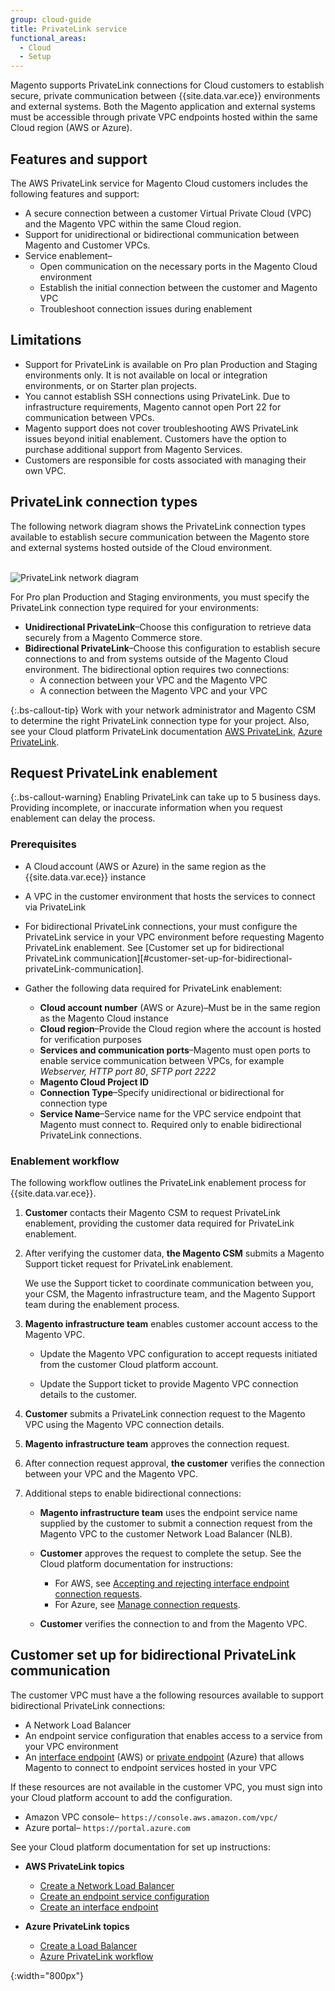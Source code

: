 ```yaml
---
group: cloud-guide
title: PrivateLink service
functional_areas:
  - Cloud
  - Setup
---
```


Magento supports PrivateLink connections for Cloud customers to establish secure, private communication between {{site.data.var.ece}} environments and external systems. Both the Magento application and external systems must be accessible through private VPC endpoints hosted within the same Cloud region (AWS or Azure).

## Features and support

The AWS PrivateLink service for Magento Cloud customers includes the following features and support:

-  A secure connection between a customer Virtual Private Cloud (VPC) and the Magento VPC within the same Cloud region.
-  Support for unidirectional or bidirectional communication between Magento and Customer VPCs.
-  Service enablement–
   -  Open communication on the necessary ports in the Magento Cloud environment
   -  Establish the initial connection between the customer and Magento VPC
   -  Troubleshoot connection issues during enablement

## Limitations

-  Support for PrivateLink is available on Pro plan Production and Staging environments only. It is not available on local or integration environments, or on Starter plan projects.
-  You cannot establish SSH connections using PrivateLink. Due to infrastructure requirements, Magento cannot open Port 22 for communication between VPCs.
-  Magento support does not cover troubleshooting AWS PrivateLink issues beyond initial enablement. Customers have the option to purchase additional support from Magento Services.
-  Customers are responsible for costs associated with managing their own VPC.

## PrivateLink connection types

The following network diagram shows the PrivateLink connection types available to establish secure communication between the Magento store and external systems hosted outside of the Cloud environment.<br><br>

![PrivateLink network diagram]

For Pro plan Production and Staging environments, you must specify the PrivateLink connection type required for your environments:

-  **Unidirectional PrivateLink**–Choose this configuration to retrieve data securely from a Magento Commerce store.
-  **Bidirectional PrivateLink**–Choose this configuration to establish secure connections to and from systems outside of the Magento Cloud environment. The bidirectional option requires two connections:
   -  A connection between your VPC and the Magento VPC
   -  A connection between the Magento VPC and your VPC

{:.bs-callout-tip}
Work with your network administrator and Magento CSM to determine the right PrivateLink connection type for your project. Also, see your Cloud platform PrivateLink documentation [AWS PrivateLink][], [Azure PrivateLink].

## Request PrivateLink enablement

{:.bs-callout-warning}
Enabling PrivateLink can take up to 5 business days. Providing incomplete, or inaccurate information when you request enablement can delay the process.

### Prerequisites

-  A Cloud account (AWS or Azure) in the same region as the {{site.data.var.ece}} instance
-  A VPC in the customer environment that hosts the services to connect via PrivateLink
-  For bidirectional PrivateLink connections, your must configure the PrivateLink service in your VPC environment before requesting Magento PrivateLink enablement. See [Customer set up for bidirectional PrivateLink communication][#customer-set-up-for-bidirectional-privateLink-communication].
-  Gather the following data required for PrivateLink enablement:

   -  **Cloud account number** (AWS or Azure)–Must be in the same region as the Magento Cloud instance
   -  **Cloud region**–Provide the Cloud region where the account is hosted for verification purposes
   -  **Services and communication ports**–Magento must open ports to enable service communication between VPCs, for example _Webserver, HTTP port 80_, _SFTP port 2222_
   -  **Magento Cloud Project ID**
   -  **Connection Type**–Specify unidirectional or bidirectional for connection type
   -  **Service Name**–Service name for the VPC service endpoint that Magento must connect to. Required only to enable bidirectional PrivateLink connections.

### Enablement workflow

The following workflow outlines the PrivateLink enablement process for {{site.data.var.ece}}.

1. **Customer** contacts their Magento CSM to request PrivateLink enablement, providing the customer data required for PrivateLink enablement.

1. After verifying the customer data, **the Magento CSM** submits a Magento Support ticket request for PrivateLink enablement.

   We use the Support ticket to coordinate communication between you, your CSM, the Magento infrastructure team, and the Magento Support team during the enablement process.

1. **Magento infrastructure team** enables customer account access to the Magento VPC.

   -  Update the Magento VPC configuration to accept requests initiated from the customer Cloud platform account.

   -  Update the Support ticket to provide Magento VPC connection details to the customer.

1. **Customer** submits a PrivateLink connection request to the Magento VPC using the Magento VPC connection details.

1. **Magento infrastructure team** approves the connection request.

1. After connection request approval, **the customer** verifies the connection between your VPC and the Magento VPC.

1. Additional steps to enable bidirectional connections:

   -  **Magento infrastructure team** uses the endpoint service name supplied by the customer to submit a connection request from the Magento VPC to the customer Network Load Balancer (NLB).

   -  **Customer** approves the request to complete the setup. See the Cloud platform documentation for instructions:

      - For AWS, see [Accepting and rejecting interface endpoint connection requests][].
      - For Azure, see [Manage connection requests][].

   -  **Customer** verifies the connection to and from the Magento VPC.

## Customer set up for bidirectional PrivateLink communication

The customer VPC must have a the following resources available to support bidirectional PrivateLink connections:

-  A Network Load Balancer
-  An endpoint service configuration that enables access to a service from your VPC environment
-  An [interface endpoint][] (AWS) or [private endpoint][] (Azure) that allows Magento to connect to endpoint services hosted in your VPC

If these resources are not available in the customer VPC, you must sign into your Cloud platform account to add the configuration.

   -  Amazon VPC console– ```https://console.aws.amazon.com/vpc/```
   -  Azure portal– ```https://portal.azure.com```

See your Cloud platform documentation for set up instructions:

- **AWS PrivateLink topics**

  -  [Create a Network Load Balancer][]
  -  [Create an endpoint service configuration][]
  -  [Create an interface endpoint][]

- **Azure PrivateLink topics**
  -  [Create a Load Balancer][]
  -  [Azure PrivateLink workflow][]

<!--Link definitions-->

[PrivateLink network diagram]: {{site.baseurl}}/common/images/cloud/cloud-privatelink-architecture-diagram.png
{:width="800px"}

[AWS PrivateLink Overview]: https://docs.aws.amazon.com/vpc/latest/userguide/endpoint-service.html#endpoint-service-overview
[AWS PrivateLink documentation]: https://docs.aws.amazon.com/vpc/latest/userguide/what-is-amazon-vpc.html#what-is-privatelink
[AWS PrivateLink]: https://aws.amazon.com/privatelink/
[Accepting and rejecting interface endpoint connection requests]: https://docs.aws.amazon.com/vpc/latest/userguide/accept-reject-endpoint-requests.html
[Azure PrivateLink]: https://docs.microsoft.com/en-us/azure/private-link/
[Create a Load Balancer]: https://docs.microsoft.com/en-us/azure/load-balancer/quickstart-load-balancer-standard-public-portal
[Create a Network Load Balancer]: https://docs.aws.amazon.com/elasticloadbalancing/latest/network/create-network-load-balancer.html
[Create an endpoint service configuration]: https://docs.aws.amazon.com/vpc/latest/userguide/create-endpoint-service.html
[Create an interface endpoint]: https://docs.aws.amazon.com/vpc/latest/userguide/vpce-interface.html#create-interface-endpoint
[Manage connection requests]: https://docs.microsoft.com/en-us/azure/private-link/private-link-service-overview#manage-your-connection-requests
[interface endpoint]: https://docs.aws.amazon.com/vpc/latest/userguide/vpce-interface.html
[private endpoint]: https://docs.microsoft.com/en-us/azure/private-link/private-endpoint-overview
[Azure PrivateLink workflow]: https://docs.microsoft.com/en-us/azure/private-link/private-link-service-overview#workflow
